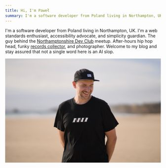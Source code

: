 ```yaml
---
title: Hi, I'm Paweł
summary: I'm a software developer from Poland living in Northampton, UK. I'm a web standards enthusiast, accessibility advocate, and simplicity guardian.
---
```


I'm a software developer from Poland living in Northampton, UK. I'm a web standards enthusiast, accessibility advocate, and simplicity guardian. The guy behind the [Northamptonshire Dev Club](https://nn1.dev) meetup. After-hours hip hop head, funky [records collector](/music), and photographer. Welcome to my blog and stay assured that not a single word here is an AI slop.

![Portrait of myself](home.jpg)
